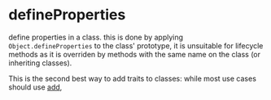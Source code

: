 # defineProperties

define properties in a class. this is done by applying `Object.defineProperties` to the class' prototype, it is unsuitable for lifecycle methods as it is overriden by methods with the same name on the class (or inheriting classes).

This is the second best way to add traits to classes: while most use cases should use [add](./add.md),
